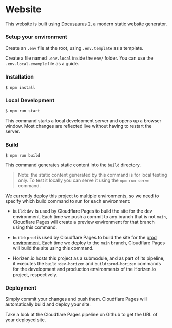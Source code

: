 # Website

This website is built using [Docusaurus 2](https://docusaurus.io/), a modern static website generator.

### Setup your environment

Create an `.env` file at the root, using `.env.template` as a template.

Create a file named `.env.local` inside the `env/` folder. You can use the `.env.local.example` file as a guide.


### Installation

```
$ npm install
```

### Local Development

```
$ npm run start
```

This command starts a local development server and opens up a browser window. Most changes are reflected live without having to restart the server.

### Build

```
$ npm run build
```

This command generates static content into the `build` directory.

> Note: the static content generated by this command is for local testing only. To test it locally you can serve it using the `npm run serve` command.
 
We currently deploy this project to multiple environments, so we need to specify which build command to run for each environment:

- `build:dev` is used by Cloudflare Pages to build the site for the dev environment. Each time we push a commit to any branch that is not `main`, Cloudflare Pages will create a preview environment for that branch using this command.

- `build:prod` is used by Cloudflare Pages to build the site for the [prod environment](https://main.horizen-academy-v2.pages.dev/). Each time we deploy to the `main` branch, Cloudflare Pages will build the site using this command.

- Horizen.io hosts this project as a submodule, and as part of its pipeline, it executes the `build:dev-horizen` and `build:prod-horizen` commands for the development and production environments of the Horizen.io project, respectively.


### Deployment

Simply commit your changes and push them. Cloudflare Pages will automatically build and deploy your site.

Take a look at the Cloudflare Pages pipeline on Github to get the URL of your deployed site.
